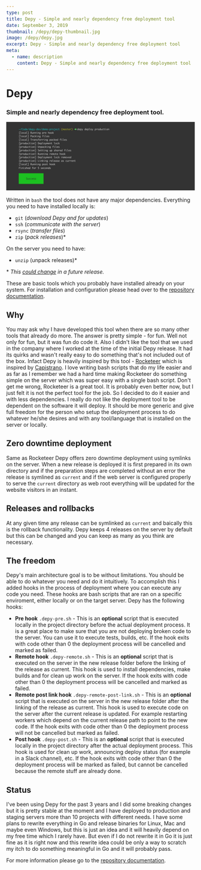 ```yaml
---
type: post
title: Depy - Simple and nearly dependency free deployment tool
date: September 3, 2019
thumbnail: /depy/depy-thumbnail.jpg
image: /depy/depy.jpg
excerpt: Depy - Simple and nearly dependency free deployment tool
meta:
  - name: description
    content: Depy - Simple and nearly dependency free deployment tool
---
```


# Depy

### Simple and nearly dependency free deployment tool. 

![Depy](./depy.jpg)

Written in `bash` the tool does not have any major dependencies. Everything you need to have installed locally is:
 * `git` (*download Depy and for updates*)
 * `ssh` (*communicate with the server*)
 * `rsync` (*transfer files*)
 * `zip` (*pack releases*)*

On the server you need to have:
* `unzip` (unpack releases)*

\* *This [could change](https://github.com/ivandokov/depy/issues/22) in a future release.*

These are basic tools which you probably have installed already on your system. For installation and configuration please head over to the [repository documentation](https://github.com/ivandokov/depy). 

## Why

You may ask why I have developed this tool when there are so many other tools that already do more. The answer is pretty simple - for fun. Well not only for fun, but it was fun do code it. Also I didn't like the tool that we used in the company where I worked at the time of the initial Depy release. It had its quirks and wasn't really easy to do something that's not included out of the box. Infact Depy is heavily inspired by this tool - [Rocketeer](http://rocketeer.autopergamene.eu/) which is inspired by [Capistrano](https://capistranorb.com). I love writing bash scripts that do my life easier and as far as I remember we had a hard time making Rocketeer do something simple on the server which was super easy with a single bash script. Don't get me wrong, Rocketeer is a great tool. It is probably even better now, but I just felt it is not the perfect tool for the job. So I decided to do it easier and with less dependencies. I really do not like the deployment tool to be dependent on the software it will deploy. It should be more generic and give full freedom for the person who setup the deployment process to do whatever he/she desires and with any tool/language that is installed on the server or locally.  

## Zero downtime deployment

Same as Rocketeer Depy offers zero downtime deployment using symlinks on the server. When a new release is deployed it is first prepared in its own directory and if the preparation steps are completed without an error the release is symlined as `current` and if the web server is configured properly to serve the `current` directory as web root everything will be updated for the website visitors in an instant.  

## Releases and rollbacks

At any given time any release can be symlinked as `current` and baically this is the rollback functionality. Depy keeps 4 releases on the server by default but this can be changed and you can keep as many as you think are necessary.  

## The freedom

Depy's main architecture goal is to be without limitations. You should be able to do whatever you need and do it intuitively. To accomplish this I added hooks in the process of deployment where you can execute any code you need. These hooks are bash scripts that are ran on a specific enviroment, either locally or on the target server.
Depy has the following hooks:
* **Pre hook** `.depy-pre.sh` - This is an **optional** script that is executed locally in the project directory before the actual deployment process. It is a great place to make sure that you are not deploying broken code to the server. You can use it to execute tests, builds, etc. If the hook exits with code other than 0 the deployment process will be cancelled and marked as failed.
* **Remote hook** `.depy-remote.sh` - This is an **optional** script that is executed on the server in the new release folder before the linking of the release as current. This hook is used to install dependencies, make builds and for clean up work on the server. If the hook exits with code other than 0 the deployment process will be cancelled and marked as failed.
* **Remote post link hook** `.depy-remote-post-link.sh` - This is an **optional** script that is executed on the server in the new release folder after the linking of the release as current. This hook is used to execute code on the server after the current release is updated. For example restarting workers which depend on the current release path to point to the new code. If the hook exits with code other than 0 the deployment process will not be cancelled but marked as failed.
* **Post hook** `.depy-post.sh` - This is an **optional** script that is executed locally in the project directory after the actual deployment process. This hook is used for clean up work, announcing deploy status (for example in a Slack channel), etc. If the hook exits with code other than 0 the deployment process will be marked as failed, but cannot be cancelled because the remote stuff are already done.

## Status

I've been using Depy for the past 3 years and I did some breaking changes but it is pretty stable at the moment and I have deployed to production and staging servers more than 10 projects with different needs. I have some plans to rewrite everything in Go and release binaries for Linux, Mac and maybe even Windows, but this is just an idea and it will heavily depend on my free time which I rarely have. But even if I do not rewrite it in Go it is just fine as it is right now and this rewrite idea could be only a way to scratch my itch to do something meaningful in Go and it will probably pass.
                                  
For more information please go to the [repository documentation](https://github.com/ivandokov/depy).